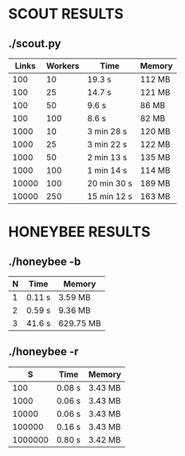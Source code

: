SCOUT RESULTS
============

./scout.py
----------

| Links | Workers |    Time     | Memory |
|-------|---------|-------------|--------|
| 100   |   10    |      19.3 s | 112 MB |
| 100   |   25    |      14.7 s | 121 MB |
| 100   |   50    |       9.6 s |  86 MB |
| 100   |   100   |       8.6 s |  82 MB |
| 1000  |   10    |  3 min 28 s | 120 MB |
| 1000  |   25    |  3 min 22 s | 122 MB |
| 1000  |   50    |  2 min 13 s | 135 MB |
| 1000  |   100   |  1 min 14 s | 114 MB |
| 10000 |   100   | 20 min 30 s | 189 MB |
| 10000 |   250   | 15 min 12 s | 163 MB |

HONEYBEE RESULTS
================

./honeybee -b
-------------

| N |  Time  |  Memory   |
|---|--------|-----------|
| 1 | 0.11 s |   3.59 MB |
| 2 | 0.59 s |   9.36 MB |
| 3 | 41.6 s | 629.75 MB |

./honeybee -r
-------------

|    S    |  Time  |  Memory  |
|---------|--------|----------|
| 100     | 0.08 s |  3.43 MB |
| 1000    | 0.06 s |  3.43 MB |
| 10000   | 0.06 s |  3.43 MB |
| 100000  | 0.16 s |  3.43 MB |
| 1000000 | 0.80 s |  3.42 MB |
